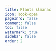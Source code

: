 ```yaml
---
title: Plants Almanac
icon: book-open
pageInfo: false
comment: false
toc: false
watermark: true
sidebar: false
order: 2
---
```


<script setup>
    import { createApp,provide } from 'vue';
    import Almanac from '@source/components/plantsAlmanac/App.vue';
    provide("i18nLanguage",'en');
</script>

<Almanac />

